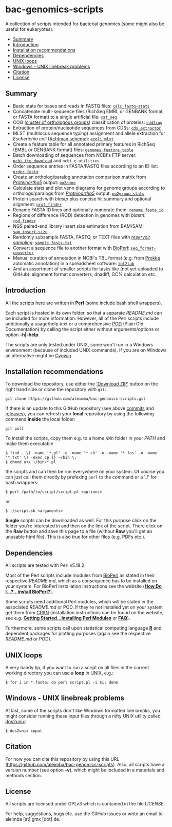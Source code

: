 bac-genomics-scripts
====================

A collection of scripts intended for bacterial genomics (some might also be useful for eukaryotes).

* [Summary](#summary)
* [Introduction](#introduction)
* [Installation recommendations](#installation-recommendations)
* [Dependencies](#dependencies)
* [UNIX loops](#unix-loops)
* [Windows - UNIX linebreak problems](#windows---unix-linebreak-problems)
* [Citation](#citation)
* [License](#license)

## Summary

* Basic stats for bases and reads in FASTQ files: [`calc_fastq-stats`](/calc_fastq-stats)
* Concatenate multi-sequence files (RichSeq EMBL or GENBANK format, or FASTA format) to a single artificial file: [`cat_seq`](/cat_seq)
* COG ([cluster of orthologous groups](http://www.ncbi.nlm.nih.gov/COG/)) classification of proteins: [`cdd2cog`](/cdd2cog)
* Extraction of protein/nucleotide sequences from CDSs: [`cds_extractor`](/cds_extractor)
* MLST (multilocus sequence typing) assignment and allele extraction for *Escherichia coli* ([Achtman scheme](http://mlst.warwick.ac.uk/mlst/)): [`ecoli_mlst`](/ecoli_mlst)
* Create a feature table for all annotated primary features in RichSeq (EMBL or GENBANK format) files: [`genomes_feature_table`](/genomes_feature_table)
* Batch downloading of sequences from NCBI's FTP server: [`ncbi_ftp_download`](/ncbi_ftp_download) and `ncbi_e-utilities`
* Order sequence entries in FASTA/FASTQ files according to an ID list: [`order_fastx`](/order_fastx)
* Create an ortholog/paralog annotation comparison matrix from [*Proteinortho5*](http://www.bioinf.uni-leipzig.de/Software/proteinortho/) output: [`po2anno`](/po2anno)
* Calculate stats and plot venn diagrams for genome groups according to orthologs/paralogs from [*Proteinortho5*](http://www.bioinf.uni-leipzig.de/Software/proteinortho/) output: [`po2group_stats`](/po2group_stats)
* Protein search with *blastp* plus concise hit summary and optional alignment: [`prot_finder`](/prot_finder)
* Rename FASTA ID lines and optionally numerate them: [`rename_fasta_id`](/rename_fasta_id)
* Regions of difference (ROD) detection in genomes with *blastn*: [`rod_finder`](/rod_finder)
* NGS paired-end library insert size estimation from BAM/SAM: [`sam_insert-size`](/sam_insert-size)
* Randomly subsample FASTA, FASTQ, or TEXT files with [*reservoir sampling*](https://en.wikipedia.org/wiki/Reservoir_sampling): [`sample_fastx-txt`](/sample_fastx-txt)
* Convert a sequence file to another format with [BioPerl](http://www.bioperl.org): [`seq_format-converter`](/seq_format-converter)
* Manual curation of annotation in NCBI's TBL format (e.g. from [Prokka](http://www.vicbioinformatics.com/software.prokka.shtml) automatic annotation) in a spreadsheet software: [`tbl2tab`](/tbl2tab)
* And an assortment of smaller scripts for tasks like (not yet uploaded to GitHub): alignment format converters, dnadiff, GC% calculation etc.

## Introduction

All the scripts here are written in [**Perl**](https://www.perl.org/) (some include bash shell wrappers).

Each script is hosted in its own folder, so that a separate *README.md* can be included for more information. However, all of the Perl scripts include additionally a usage/help text or a comprehensive [POD](http://perldoc.perl.org/perlpod.html) (Plain Old Documentation) by calling the script either without arguments/options or option **-h|-help**.

The scripts are only tested under UNIX, some won't run in a Windows environment (because of included UNIX commands). If you are on Windows an alternative might be [Cygwin](http://cygwin.com/).

## Installation recommendations

To download the repository, use either the ['Download ZIP'](https://github.com/aleimba/bac-genomics-scripts/archive/master.zip) button on the right hand side or clone the repository with `git`:

    git clone https://github.com/aleimba/bac-genomics-scripts.git

If there is an update to this GitHub repository (see above [commits](https://github.com/aleimba/bac-genomics-scripts/commits/master) and [releases](https://github.com/aleimba/bac-genomics-scripts/releases)), you can refresh your **local** repository by using the following command **inside** the local folder:

    git pull

To install the scripts, copy them e.g. to a home */bin* folder in your *PATH* and make them executable

    $ find . \( -name '*.pl' -o -name '*.sh' -o -name '*.fas' -o -name '*.txt' \) -exec cp {} ~/bin \;
    $ chmod u+x ~/bin/*.pl

the scripts and can then be run everywhere on your system. Of course you can just call them directly by prefexing `perl` to the command or a './' for bash wrappers:

    $ perl /path/to/script/script.pl <options>

or

    $ ./script.sh <arguments>

**Single** scripts can be downloaded as well. For this purpose click on the folder you're interested in and then on the link of the script. There click on the **Raw** button and save this page to a file (without **Raw** you'll get an unusable html file). This is also true for other files (e.g. PDFs etc.).

## Dependencies

All scripts are tested with Perl v5.18.2.

Most of the Perl scripts include modules from [BioPerl](http://www.bioperl.org) as stated in their respective *README.md*, which as a consequence has to be installed on your system. For BioPerl installation instructions see the website ([**How Do I...?...install BioPerl?**](http://www.bioperl.org/wiki/Installing_BioPerl)).

Some scripts need additional Perl modules, which will be stated in the associated *README.md* or POD. If they're not installed yet on your system get them from [CPAN](http://www.cpan.org/) (installation instructions can be found on the website, see e.g. [**Getting Started...Installing Perl Modules**](http://www.cpan.org/modules/INSTALL.html) or [**FAQ**](http://www.cpan.org/misc/cpan-faq.html#How_install_Perl_modules)).

Furthermore, some scripts call upon statistical computing language [**R**](http://www.r-project.org/) and dependent packages for plotting purposes (again see the respective *README.md* or POD).

## UNIX loops

A very handy tip, if you want to run a script on all files in the current working directory you can use a **loop** in UNIX, e.g.:

    $ for i in *.fasta; do perl script.pl -i $i; done

## Windows - UNIX linebreak problems

At last, some of the scripts don't like Windows formatted line breaks, you might consider running these input files through a nifty UNIX utility called [dos2unix](http://dos2unix.sourceforge.net/):

    $ dos2unix input

## Citation

For now you can cite this repository by using this URL (https://github.com/aleimba/bac-genomics-scripts). Also, all scripts have a version number (see option **-v**), which might be included in a materials and methods section.

## License

All scripts are licensed under GPLv3 which is contained in the file *LICENSE*.

For help, suggestions, bugs etc. use the GitHub issues or write an email to aleimba [at] gmx [dot] de.
